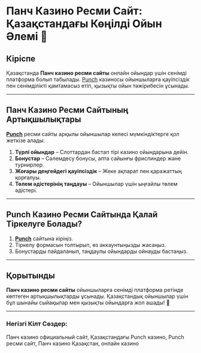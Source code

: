 # Панч Казино Ресми Сайт: Қазақстандағы Көңілді Ойын Әлемі 🎲

## Кіріспе

Қазақстанда **Панч казино ресми сайты** онлайн ойындар үшін сенімді платформа болып табылады. [Punch](https://betpunch1.com/d638d6d39) казиносы ойыншыларға қауіпсіздік пен сенімділікті қамтамасыз етіп, қызықты ойын тәжірибесін ұсынады.

---

## Панч Казино Ресми Сайтының Артықшылықтары

**[Punch](https://betpunch1.com/d638d6d39)** ресми сайты арқылы ойыншылар келесі мүмкіндіктерге қол жеткізе алады:

1. **Түрлі ойындар** – Слоттардан бастап тірі казино ойындарына дейін.
2. **Бонустар** – Сәлемдесу бонусы, апта сайынғы фриспиндер және турнирлер.
3. **Жоғары деңгейдегі қауіпсіздік** – Жеке ақпарат пен қаражаттың қорғалуы.
4. **Төлем әдістерінің таңдауы** – Ойыншылар үшін ыңғайлы төлем әдістері.

---

## Punch Казино Ресми Сайтында Қалай Тіркелуге Болады?

1. **[Punch](https://betpunch1.com/d638d6d39)** сайтына кіріңіз.
2. Тіркелу формасын толтырып, өз аккаунтыңызды жасаңыз.
3. Бонустарды пайдаланып, таңдаулы ойындарды ойнауды бастаңыз.

---

## Қорытынды

**Панч казино ресми сайты** ойыншыларға сенімді платформа ретінде көптеген артықшылықтарды ұсынады. Қазақстандық ойыншылар үшін бұл шынайы сыйақылар мен қызықты ойындарға жол ашады! 🎉

---

### Негізгі Кілт Сөздер:
Панч казино официальный сайт, Қазақстандағы Punch казино, Punch ресми сайт, Панч казино Қазақстан, онлайн казино

